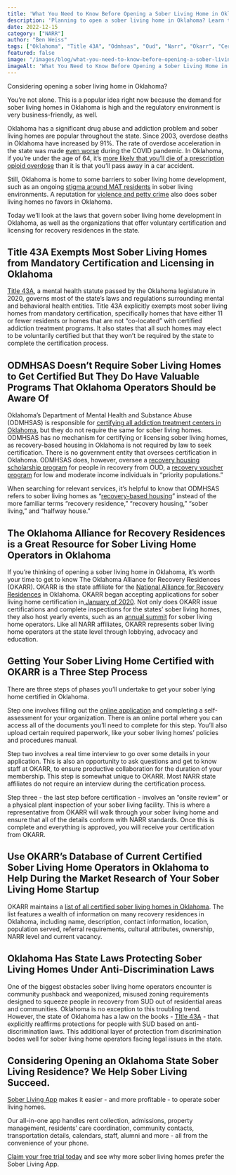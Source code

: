 ```yaml
---
title: 'What You Need to Know Before Opening a Sober Living Home in Oklahoma<br/>'
description: 'Planning to open a sober living home in Oklahoma? Learn the essential requirements, regulations, and key steps you need to know first.'
date: 2022-12-15
category: ["NARR"]
author: "Ben Weiss"
tags: ["Oklahoma", "Title 43A", "Odmhsas", "Oud", "Narr", "Okarr", "Certification", "State Certification", "State Licesning", "Nimbyism"]
featured: false
image: "/images/blog/what-you-need-to-know-before-opening-a-sober-living-home-in-oklahoma.png"
imageAlt: 'What You Need to Know Before Opening a Sober Living Home in Oklahoma<br/>'
---
```


Considering opening a sober living home in Oklahoma?

You’re not alone. This is a popular idea right now because the demand for sober living homes in Oklahoma is high and the regulatory environment is very business-friendly, as well. 

Oklahoma has a significant drug abuse and addiction problem and sober living homes are popular throughout the state. Since 2003, overdose deaths in Oklahoma have increased by 91%. The rate of overdose acceleration in the state was made [even worse](<https://kfor.com/news/local/20-increase-in-oklahoma-overdose-deaths-during-pandemic-osu-to-start-free-virtual-addiction-support-program-to-help/>) during the COVID pandemic. In Oklahoma, if you’re under the age of 64, it’s [more likely that you’ll die of a prescription opioid overdose](<https://okpolicy.org/substance-use-disorders-are-a-public-health-crisis-in-oklahoma-expanding-health-care-coverage-will-help/#:~:text=Oklahomans%20struggle%20with%20addiction%20at%20staggering%20rates&text=Between%202003%20and%202018%2C%20drug,opioid%20overdoses%20than%20car%20accidents.>) than it is that you’ll pass away in a car accident. 

Still, Oklahoma is home to some barriers to sober living home development, such as an ongoing [stigma around MAT residents](<https://oklahomawatch.org/2018/10/22/many-opioid-addicts-shut-out-of-sober-living-homes/Many%20Opioid%20Addicts%20Shut%20Out%20of%20Sober-Living%20Homes>) in sober living environments. A reputation for [violence and petty crime](<https://www.oklahoman.com/story/news/crime/2019/07/12/man-stabbed-to-death-at-oklahoma-city-sober-living-house/60446170007/>) also does sober living homes no favors in Oklahoma. 

Today we’ll look at the laws that govern sober living home development in Oklahoma, as well as the organizations that offer voluntary certification and licensing for recovery residences in the state. 

## Title 43A Exempts Most Sober Living Homes from Mandatory Certification and Licensing in Oklahoma

[Title 43A](<https://oksenate.gov/sites/default/files/2019-12/os43A.pdf>), a mental health statute passed by the Oklahoma legislature in 2020, governs most of the state’s laws and regulations surrounding mental and behavioral health entities. Title 43A explicitly exempts most sober living homes from mandatory certification, specifically homes that have either 11 or fewer residents or homes that are not “co-located” with certified addiction treatment programs. It also states that all such homes may elect to be voluntarily certified but that they won’t be required by the state to complete the certification process. 

## ODMHSAS Doesn’t Require Sober Living Homes to Get Certified But They Do Have Valuable Programs That Oklahoma Operators Should be Aware Of

Oklahoma’s Department of Mental Health and Substance Abuse (ODMHSAS) is responsible for [certifying all addiction treatment centers in Oklahoma](<https://behavehealth.com/blog/2022/2/15/oklahoma-is-committed-to-opening-more-certified-addiction-treatment-centers-heres-how-to-open-yours>), but they do not require the same for sober living homes. ODMHSAS has no mechanism for certifying or licensing sober living homes, as recovery-based housing in Oklahoma is not required by law to seek certification. There is no government entity that oversees certification in Oklahoma. ODMHSAS does, however, oversee a [recovery housing scholarship program](<https://forms.office.com/g/Q0uZpfq5N1>) for people in recovery from OUD, a [recovery voucher program](<https://forms.office.com/g/qg9uf3v6qx>) for low and moderate income individuals in “priority populations.”

When searching for relevant services, it’s helpful to know that ODMHSAS refers to sober living homes as “[recovery-based housing](<https://oklahoma.gov/odmhsas/recovery/housing/recovery-based-housing.html>)” instead of the more familiar terms “recovery residence,” “recovery housing,” “sober living,” and “halfway house.” 

## The Oklahoma Alliance for Recovery Residences is a Great Resource for Sober Living Home Operators in Oklahoma

If you’re thinking of opening a sober living home in Oklahoma, it’s worth your time to get to know The Oklahoma Alliance for Recovery Residences (OKARR). OKARR is the state affiliate for the [National Alliance for Recovery Residences](<https://narronline.org/>) in Oklahoma. OKARR began accepting applications for sober living home certification in[ January of 2020](<https://okarr.org/certification-now-open/>). Not only does OKARR issue certifications and complete inspections for the states’ sober living homes, they also host yearly events, such as an [annual summit](<https://okarr.org/events/>) for sober living home operators. Like all NARR affiliates, OKARR represents sober living home operators at the state level through lobbying, advocacy and education. 

## Getting Your Sober Living Home Certified with OKARR is a Three Step Process

There are three steps of phases you’ll undertake to get your sober lying home certified in Oklahoma. 

Step one involves filling out the [online application](<https://okarr.org/certification/recovery-residence-certification/>) and completing a self-assessment for your organization. There is an online portal where you can access all of the documents you’ll need to complete for this step. You’ll also upload certain required paperwork, like your sober living homes’ policies and procedures manual. 

Step two involves a real time interview to go over some details in your application. This is also an opportunity to ask questions and get to know staff at OKARR, to ensure productive collaboration for the duration of your membership. This step is somewhat unique to OKARR. Most NARR state affiliates do not require an interview during the certification process. 

Step three - the last step before certification - involves an “onsite review” or a physical plant inspection of your sober living facility. This is where a representative from OKARR will walk through your sober living home and ensure that all of the details conform with NARR standards. Once this is complete and everything is approved, you will receive your certification from OKARR. 

## Use OKARR’s Database of Current Certified Sober Living Home Operators in Oklahoma to Help During the Market Research of Your Sober Living Home Startup

OKARR maintains a [list of all certified sober living homes in Oklahoma](<https://okarr.org/search/?location=&keywords=&genders=%5B%5D&populations=%5B%5D&cultures=%5B%5D>). The list features a wealth of information on many recovery residences in Oklahoma, including name, description, contact information, location, population served, referral requirements, cultural attributes, ownership, NARR level and current vacancy. 

## Oklahoma Has State Laws Protecting Sober Living Homes Under Anti-Discrimination Laws 

One of the biggest obstacles sober living home operators encounter is community pushback and weaponized, misused zoning requirements designed to squeeze people in recovery from SUD out of residential areas and communities. Oklahoma is no exception to this troubling trend. However, the state of Oklahoma has a law on the books - [TItle 43A](<https://law.justia.com/codes/oklahoma/2021/title-43a/section-43a-3-417-1/>) \- that explicitly reaffirms protections for people with SUD based on anti-discrimination laws. This additional layer of protection from discrimination bodes well for sober living home operators facing legal issues in the state.

## Considering Opening an Oklahoma State Sober Living Residence? We Help Sober Living Succeed. 

[Sober Living App](<../../../../index.html>) makes it easier - and more profitable - to operate sober living homes. 

Our all-in-one app handles rent collection, admissions, property management, residents’ care coordination, community contacts, transportation details, calendars, staff, alumni and more - all from the convenience of your phone. 

[Claim your free trial today](<https://behavehealth.com/get-started>) and see why more sober living homes prefer the Sober Living App.